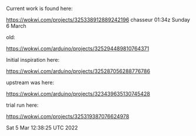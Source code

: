 Current work is found here:

  https://wokwi.com/projects/325338912889242196   chasseur 01:34z Sunday 6 March


old:

  https://wokwi.com/arduino/projects/325294489810764371


Initial inspiration here:

  https://wokwi.com/arduino/projects/325287056288776786

upstream was here:

  https://wokwi.com/arduino/projects/323439635130745428


trial run here:

https://wokwi.com/projects/325319387076624978

Sat  5 Mar 12:38:25 UTC 2022
